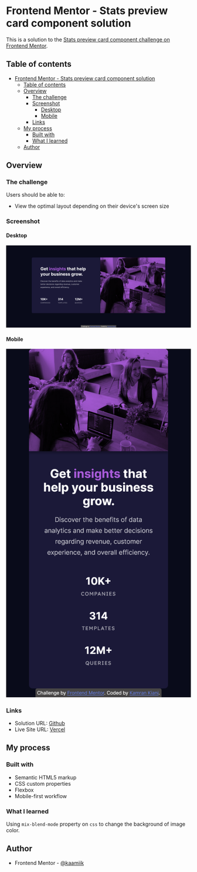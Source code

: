 # Frontend Mentor - Stats preview card component solution

This is a solution to the [Stats preview card component challenge on Frontend Mentor](https://www.frontendmentor.io/challenges/stats-preview-card-component-8JqbgoU62). 

## Table of contents

- [Frontend Mentor - Stats preview card component solution](#frontend-mentor---stats-preview-card-component-solution)
  - [Table of contents](#table-of-contents)
  - [Overview](#overview)
    - [The challenge](#the-challenge)
    - [Screenshot](#screenshot)
      - [Desktop](#desktop)
      - [Mobile](#mobile)
    - [Links](#links)
  - [My process](#my-process)
    - [Built with](#built-with)
    - [What I learned](#what-i-learned)
  - [Author](#author)


## Overview

### The challenge

Users should be able to:

- View the optimal layout depending on their device's screen size

### Screenshot

#### Desktop
![](./images/screenshot.png)
#### Mobile
![](./images/screenshot-mobile.png)


### Links

- Solution URL: [Github](https://github.com/kaamiik/Stats-Preview-Card)
- Live Site URL: [Vercel](https://stats-preview-card-beta-livid.vercel.app/)

## My process

### Built with

- Semantic HTML5 markup
- CSS custom properties
- Flexbox
- Mobile-first workflow


### What I learned

Using `mix-blend-mode` property on `css` to change the background of image color.


## Author

- Frontend Mentor - [@kaamiik](https://www.frontendmentor.io/profile/kaamiik)

